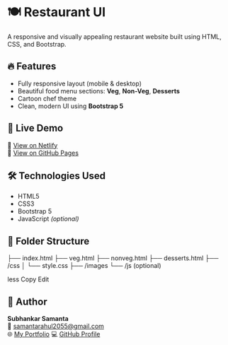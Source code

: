 # 🍽️ Restaurant UI

A responsive and visually appealing restaurant website built using HTML, CSS, and Bootstrap.

## 🔥 Features
- Fully responsive layout (mobile & desktop)
- Beautiful food menu sections: **Veg**, **Non-Veg**, **Desserts**
- Cartoon chef theme
- Clean, modern UI using **Bootstrap 5**

## 🚀 Live Demo
🔗 [View on Netlify](https://loquacious-meerkat-5eb607.netlify.app/)  
🔗 [View on GitHub Pages](https://subhankar-ok.github.io/resturant-ui/)

## 🛠️ Technologies Used
- HTML5
- CSS3
- Bootstrap 5
- JavaScript *(optional)*

## 📁 Folder Structure
├── index.html
├── veg.html
├── nonveg.html
├── desserts.html
├── /css
│ └── style.css
├── /images
└── /js (optional)

less
Copy
Edit

## 🙌 Author
**Subhankar Samanta**  
📧 [samantarahul2055@gmail.com](mailto:samantarahul2055@gmail.com)  
🌐 [My Portfolio](https://subhanakar-okhb.netlify.app/)
💻 [GitHub Profile](https://github.com/Subhankar-ok)

